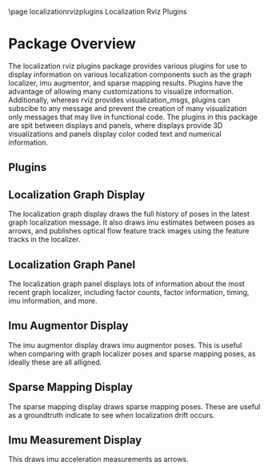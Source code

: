 \page localizationrvizplugins Localization Rviz Plugins

# Package Overview
The localization rviz plugins package provides various plugins for use to display information on various localization components such as the graph localizer, imu augmentor, and sparse mapping results.  Plugins have the advantage of allowing many customizations to visualize information.  Additionally, whereas rviz provides visualization\_msgs, plugins can subscibe to any message and prevent the creation of many visualization only messages that may live in functional code. 
The plugins in this package are spit between displays and panels, where displays provide 3D visualizations and panels display color coded text and numerical information.

## Plugins
## Localization Graph Display 
The localization graph display draws the full history of poses in the latest graph localization message.  It also draws imu estimates between poses as arrows, and publishes optical flow feature track images using the feature tracks in the localizer.

## Localization Graph Panel 
The localization graph panel displays lots of information about the most recent graph localizer, including factor counts, factor information, timing, imu information, and more.

## Imu Augmentor Display
The imu augmentor display draws imu augmentor poses.  This is useful when comparing with graph localizer poses and sparse mapping poses, as ideally these are all alligned.

## Sparse Mapping Display
The sparse mapping display draws sparse mapping poses. These are useful as a groundtruth indicate to see when localization drift occurs.

## Imu Measurement Display
This draws imu acceleration measurements as arrows.
